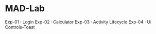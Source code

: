 # MAD-Lab
Exp-01 : Login
Exp-02 : Calculator
Exp-03 : Activity Lifecycle
Exp-04 : Ui Controls-Toast
